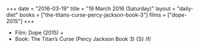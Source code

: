 +++
date = "2016-03-19"
title = "19 March 2016 (Saturday)"
layout = "daily-diet"
books = ["the-titans-curse-percy-jackson-book-3"]
films = ["dope-2015"]
+++


* Film: Dope (2015) +
* Book: The Titan’s Curse (Percy Jackson Book 3) {S} /f/